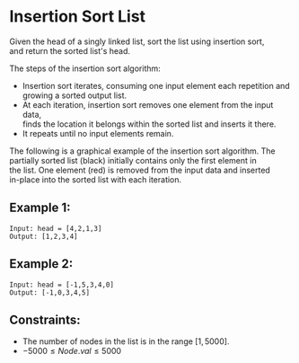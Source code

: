 # Insertion Sort List

Given the head of a singly linked list, sort the list using insertion sort,  
and return the sorted list's head.

The steps of the insertion sort algorithm:

* Insertion sort iterates, consuming one input element each repetition and  
growing a sorted output list.
* At each iteration, insertion sort removes one element from the input data,  
finds the location it belongs within the sorted list and inserts it there.
* It repeats until no input elements remain.

The following is a graphical example of the insertion sort algorithm. The  
partially sorted list (black) initially contains only the first element in  
the list. One element (red) is removed from the input data and inserted  
in-place into the sorted list with each iteration.

 

## Example 1:

    Input: head = [4,2,1,3]
    Output: [1,2,3,4]

## Example 2:

    Input: head = [-1,5,3,4,0]
    Output: [-1,0,3,4,5]

 

## Constraints:

* The number of nodes in the list is in the range $[1, 5000]$.
* $-5000 \le Node.val \le 5000$

